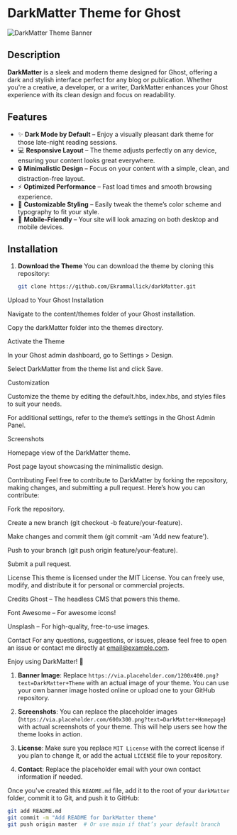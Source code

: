 # DarkMatter Theme for Ghost

![DarkMatter Theme Banner](https://via.placeholder.com/1200x400.png?text=DarkMatter+Theme) <!-- Add your own banner image -->

## Description

**DarkMatter** is a sleek and modern theme designed for Ghost, offering a dark and stylish interface perfect for any blog or publication. Whether you're a creative, a developer, or a writer, DarkMatter enhances your Ghost experience with its clean design and focus on readability.

## Features

- ✨ **Dark Mode by Default** – Enjoy a visually pleasant dark theme for those late-night reading sessions.
- 💻 **Responsive Layout** – The theme adjusts perfectly on any device, ensuring your content looks great everywhere.
- 🔒 **Minimalistic Design** – Focus on your content with a simple, clean, and distraction-free layout.
- ⚡ **Optimized Performance** – Fast load times and smooth browsing experience.
- 🎨 **Customizable Styling** – Easily tweak the theme’s color scheme and typography to fit your style.
- 📱 **Mobile-Friendly** – Your site will look amazing on both desktop and mobile devices.

## Installation

1. **Download the Theme**
   You can download the theme by cloning this repository:

   ```bash
   git clone https://github.com/Ekrammallick/darkMatter.git
Upload to Your Ghost Installation

Navigate to the content/themes folder of your Ghost installation.

Copy the darkMatter folder into the themes directory.

Activate the Theme

In your Ghost admin dashboard, go to Settings > Design.

Select DarkMatter from the theme list and click Save.

Customization

Customize the theme by editing the default.hbs, index.hbs, and styles files to suit your needs.

For additional settings, refer to the theme’s settings in the Ghost Admin Panel.

Screenshots

Homepage view of the DarkMatter theme.


Post page layout showcasing the minimalistic design.

Contributing
Feel free to contribute to DarkMatter by forking the repository, making changes, and submitting a pull request. Here’s how you can contribute:

Fork the repository.

Create a new branch (git checkout -b feature/your-feature).

Make changes and commit them (git commit -am 'Add new feature').

Push to your branch (git push origin feature/your-feature).

Submit a pull request.

License
This theme is licensed under the MIT License. You can freely use, modify, and distribute it for personal or commercial projects.

Credits
Ghost – The headless CMS that powers this theme.

Font Awesome – For awesome icons!

Unsplash – For high-quality, free-to-use images.

Contact
For any questions, suggestions, or issues, please feel free to open an issue or contact me directly at email@example.com.

Enjoy using DarkMatter! 🚀



1. **Banner Image**: Replace `https://via.placeholder.com/1200x400.png?text=DarkMatter+Theme` with an actual image of your theme. You can use your own banner image hosted online or upload one to your GitHub repository.
   
2. **Screenshots**: You can replace the placeholder images (`https://via.placeholder.com/600x300.png?text=DarkMatter+Homepage`) with actual screenshots of your theme. This will help users see how the theme looks in action.

3. **License**: Make sure you replace `MIT License` with the correct license if you plan to change it, or add the actual `LICENSE` file to your repository.

4. **Contact**: Replace the placeholder email with your own contact information if needed.

Once you've created this `README.md` file, add it to the root of your `darkMatter` folder, commit it to Git, and push it to GitHub:

```bash
git add README.md
git commit -m "Add README for DarkMatter theme"
git push origin master  # Or use main if that’s your default branch
